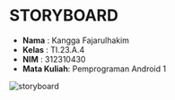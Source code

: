 # STORYBOARD
- **Nama**    : Kangga Fajarulhakim
- **Kelas**   : TI.23.A.4
- **NIM**     : 312310430
- **Mata Kuliah**: Pemprograman Android 1

![storyboard](https://github.com/user-attachments/assets/8588d387-9cce-4f14-b56d-9047242c9e09)
